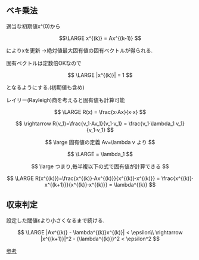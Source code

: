 ## ベキ乗法

適当な初期値x^(0)から

$$\LARGE x^{(k)} = Ax^{(k-1)} $$

によりxを更新 ->絶対値最大固有値の固有ベクトルが得られる.

固有ベクトルは定数倍OKなので

$$ \LARGE |x^{(k)}| = 1 $$

となるようにする.(初期値も含め)

レイリー(Rayleigh)商を考えると固有値も計算可能

$$ \LARGE R(x) = \frac{x⋅Ax}{x⋅x} $$

$$ \rightarrow R(v_1)=\frac{v_1⋅Av_1}{v_1⋅v_1} = \frac{v_1⋅\lambda_1 v_1}{v_1⋅v_1} $$

$$ \large 固有値の定義 Av=\lambda v より $$

$$ \LARGE = \lambda_1 $$

$$ \large つまり,毎半複以下の式で固有値が計算できる $$

$$ \LARGE R(x^{(k)})=\frac{x^{(k)}⋅Ax^{(k)}}{x^{(k)}⋅x^{(k)}} = \frac{x^{(k)}⋅ x^{(k+1)}}{x^{(k)}⋅x^{(k)}} = \lambda^{(k)} $$

## 収束判定

設定した閾値εより小さくなるまで続ける.

$$
\LARGE |Ax^{(k)} - \lambda^{(k)}x^{(k)}| < \epsilon\\
\rightarrow |x^{(k+1)}|^2 - (\lambda^{(k)})^2 < \epsilon^2
$$


[参考](http://www.slis.tsukuba.ac.jp/~fujisawa.makoto.fu/lecture/mic/text/10_eigen.pdf)
